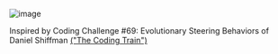 ![image](https://github.com/nuetka/artificial_life/assets/126546509/cfc29b0d-2271-4be2-9700-9a781851471b)

Inspired by Coding Challenge #69: Evolutionary Steering Behaviors of Daniel Shiffman [("The Coding Train")](https://www.youtube.com/watch?v=flxOkx0yLrY)
